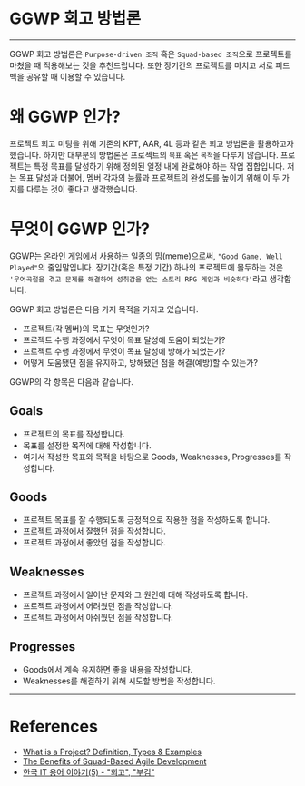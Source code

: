 # GGWP 회고 방법론

---
GGWP 회고 방법론은 `Purpose-driven 조직` 혹은 `Squad-based 조직`으로 프로젝트를 마쳤을 때 적용해보는 것을 추천드립니다.
또한 장기간의 프로젝트를 마치고 서로 피드백을 공유할 때 이용할 수 있습니다.

# 왜 GGWP 인가?
프로젝트 회고 미팅을 위해 기존의 KPT, AAR, 4L 등과 같은 회고 방법론을 활용하고자 했습니다.
하지만 대부분의 방법론은 프로젝트의 `목표` 혹은 `목적`을 다루지 않습니다. 
프로젝트는 특정 목표를 달성하기 위해 정의된 일정 내에 완료해야 하는 작업 집합입니다.
저는 목표 달성과 더불어, 멤버 각자의 능률과 프로젝트의 완성도를 높이기 위해 이 두 가지를 다루는 것이 좋다고 생각했습니다.

# 무엇이 GGWP 인가?
GGWP는 온라인 게임에서 사용하는 일종의 밈(meme)으로써, `"Good Game, Well Played"`의 줄임말입니다.
장기간(혹은 특정 기간) 하나의 프로젝트에 몰두하는 것은 `'우여곡절을 겪고 문제를 해결하여 성취감을 얻는 스토리 RPG 게임과 비슷하다'`라고 생각합니다.

GGWP 회고 방법론은 다음 가지 목적을 가지고 있습니다.

* 프로젝트(각 멤버)의 목표는 무엇인가?
* 프로젝트 수행 과정에서 무엇이 목표 달성에 도움이 되었는가?
* 프로젝트 수행 과정에서 무엇이 목표 달성에 방해가 되었는가?
* 어떻게 도움됐던 점을 유지하고, 방해됐던 점을 해결(예방)할 수 있는가?

GGWP의 각 항목은 다음과 같습니다.

## Goals
* 프로젝트의 목표를 작성합니다.
* 목표를 설정한 목적에 대해 작성합니다.
* 여기서 작성한 목표와 목적을 바탕으로 Goods, Weaknesses, Progresses를 작성합니다.

## Goods
* 프로젝트 목표를 잘 수행되도록 긍정적으로 작용한 점을 작성하도록 합니다.
* 프로젝트 과정에서 잘했던 점을 작성합니다.
* 프로젝트 과정에서 좋았던 점을 작성합니다.

## Weaknesses
* 프로젝트 과정에서 일어난 문제와 그 원인에 대해 작성하도록 합니다.
* 프로젝트 과정에서 어려웠던 점을 작성합니다.
* 프로젝트 과정에서 아쉬웠던 점을 작성합니다.

## Progresses
* Goods에서 계속 유지하면 좋을 내용을 작성합니다.
* Weaknesses를 해결하기 위해 시도할 방법을 작성합니다.

---
# References
* [What is a Project? Definition, Types & Examples](https://www.projectmanager.com/blog/project-definition)
* [The Benefits of Squad-Based Agile Development](https://www.revelo.com/blog/the-benefits-of-squad-based-agile-development)
* [한국 IT 용어 이야기(5) - "회고", "부검"](https://www.linkedin.com/pulse/%ED%95%9C%EA%B5%AD-%EC%9A%A9%EC%96%B4-%EC%9D%B4%EC%95%BC%EA%B8%B0-5-%ED%9A%8C%EA%B3%A0-%EB%B6%80%EA%B2%80-chaesang-jung-vcu3c/?originalSubdomain=kr)